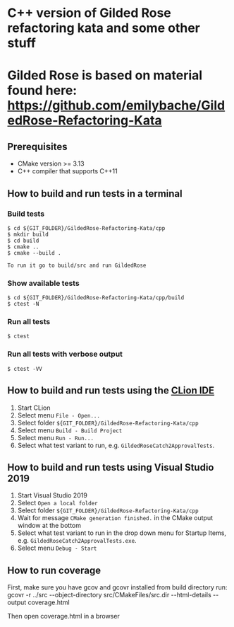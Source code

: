# C++ version of Gilded Rose refactoring kata and some other stuff
# Gilded Rose is based on material found here: https://github.com/emilybache/GildedRose-Refactoring-Kata

## Prerequisites
* CMake version >= 3.13
* C++ compiler that supports C++11

## How to build and run tests in a terminal
 
### Build tests

    $ cd ${GIT_FOLDER}/GildedRose-Refactoring-Kata/cpp
    $ mkdir build
    $ cd build
    $ cmake ..
    $ cmake --build .

    To run it go to build/src and run GildedRose

### Show available tests

    $ cd ${GIT_FOLDER}/GildedRose-Refactoring-Kata/cpp/build
    $ ctest -N
   
### Run all tests

    $ ctest

### Run all tests with verbose output

    $ ctest -VV


## How to build and run tests using the [CLion IDE](https://www.jetbrains.com/clion/)

1. Start CLion
2. Select menu `File - Open...`
3. Select folder `${GIT_FOLDER}/GildedRose-Refactoring-Kata/cpp`
4. Select menu `Build - Build Project`
4. Select menu `Run - Run...`
4. Select what test variant to run, e.g. `GildedRoseCatch2ApprovalTests`.

## How to build and run tests using Visual Studio 2019 

1. Start Visual Studio 2019
2. Select `Open a local folder`
3. Select folder `${GIT_FOLDER}/GildedRose-Refactoring-Kata/cpp`
4. Wait for message `CMake generation finished.` in the CMake output window at the bottom
5. Select what test variant to run in the drop down menu for Startup Items, e.g. `GildedRoseCatch2ApprovalTests.exe`.
6. Select menu `Debug - Start`

## How to run coverage
First, make sure you have gcov and gcovr installed
from build directory run: 
gcovr -r ../src --object-directory src/CMakeFiles/src.dir --html-details --output coverage.html

Then open coverage.html in a browser


